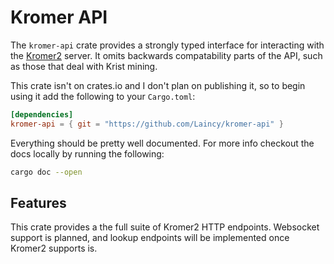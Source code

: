 # Kromer API

The `kromer-api` crate provides a strongly typed interface for interacting with the [Kromer2](https://github.com/ReconnectedCC/kromer2) server. It omits backwards compatability parts of the API, such as those that deal with Krist mining.

This crate isn't on crates.io and I don't plan on publishing it, so to begin using it add the following to your `Cargo.toml`:

```toml
[dependencies]
kromer-api = { git = "https://github.com/Laincy/kromer-api" }
```

Everything should be pretty well documented. For more info checkout the docs locally by running the following:

```bash
cargo doc --open
```

## Features

This crate provides a the full suite of Kromer2 HTTP endpoints. Websocket support is planned, and lookup endpoints will be implemented once Kromer2 supports is.
